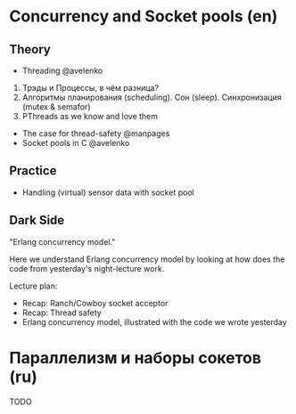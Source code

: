 Concurrency and Socket pools (en)
===

Theory
---

 + Threading @avelenko
 1) Трэды и Процессы, в чём разница?
 2) Алгоритмы планирования (scheduling). Сон (sleep). Синхронизация (mutex & semafor)
 3) PThreads as we know and love them
  
 + The case for thread-safety @manpages
 + Socket pools in C @avelenko

Practice
---

 + Handling (virtual) sensor data with socket pool

Dark Side
---

"Erlang concurrency model."

Here we understand Erlang concurrency model by looking at how does the code 
from yesterday's night-lecture work.

Lecture plan: 

 + Recap: Ranch/Cowboy socket acceptor
 + Recap: Thread safety
 + Erlang concurrency model, illustrated with the code we wrote yesterday

Параллелизм и наборы сокетов (ru)
===

TODO
